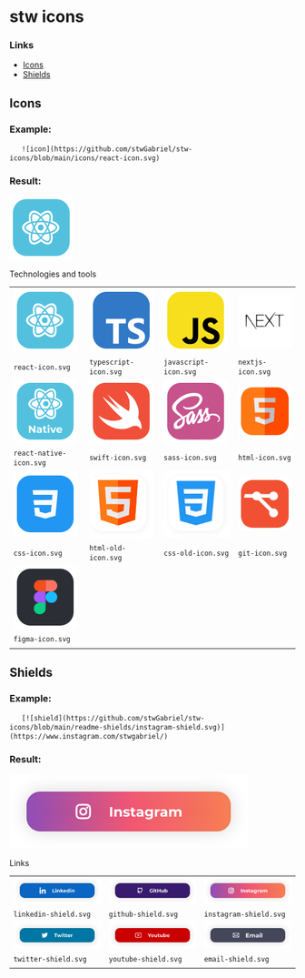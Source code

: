 # stw icons

### Links 

   - [Icons](#Icons)
   - [Shields](#Shields)

## Icons

### Example:

```
   ![icon](https://github.com/stwGabriel/stw-icons/blob/main/icons/react-icon.svg)
```

### Result:

   ![icon](./icons/react-icon.svg)


Technologies and tools

   | | | | |
   |---|---| ---|---|
   |![icon](./icons/react-icon.svg)|![icon](./icons/typescript-icon.svg)|![icon](./icons/javascript-icon.svg)|![icon](./icons/nextjs-icon.svg)|
   | ```react-icon.svg``` | ```typescript-icon.svg```  | ```javascript-icon.svg``` | ```nextjs-icon.svg``` |
   | ![icon](./icons/react-native-icon.svg)|![icon](./icons/swift-icon.svg) |![icon](./icons/sass-icon.svg)|![icon](./icons/html-icon.svg)|
   | ```react-native-icon.svg```  |  ```swift-icon.svg```  | ```sass-icon.svg``` | ```html-icon.svg``` |
   | ![icon](./icons/css-icon.svg)|![icon](./icons/html-old-icon.svg)| ![icon](./icons/css-old-icon.svg)|  ![icon](./icons/git-icon.svg)|
   | ```css-icon.svg```  |  ```html-old-icon.svg```  | ```css-old-icon.svg``` | ```git-icon.svg``` |
   | ![icon](./icons/figma-icon.svg)| |  | |
   | ```figma-icon.svg```  | | | |
   | | | | |



## Shields

### Example:

```
   [![shield](https://github.com/stwGabriel/stw-icons/blob/main/readme-shields/instagram-shield.svg)](https://www.instagram.com/stwgabriel/)
```

### Result:

   [![shield](./readme-shields/instagram-shield.svg)](https://www.instagram.com/stwgabriel/)

   Links

   | | | | 
   |---|---| ---|
   |[![shield](./readme-shields/linkedin-shield.svg)](https://www.linkedin.com/in/stwgabriel/)|[![shield](./readme-shields/github-shield.svg)](https://github.com/StwGabriel)|[![shield](./readme-shields/instagram-shield.svg)](https://www.instagram.com/stwgabriel/)|
   |```linkedin-shield.svg```|```github-shield.svg```|```instagram-shield.svg```|
   |[![shield](./readme-shields/twitter-shield.svg)](#)|[![shield](./readme-shields/youtube-shield.svg)](#)|[![shield](./readme-shields/email-shield.svg)](mailto:gabrielstw@pm.me?Subject=[subject]%20-%20From%20GitHub)|
   |```twitter-shield.svg```|```youtube-shield.svg```|```email-shield.svg```|
   | | | | 
